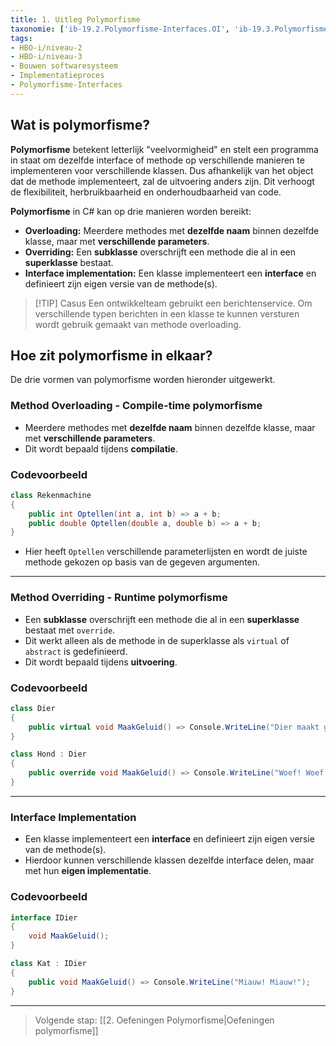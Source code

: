 ```yaml
---
title: 1. Uitleg Polymorfisme
taxonomie: ['ib-19.2.Polymorfisme-Interfaces.OI', 'ib-19.3.Polymorfisme-Interfaces.OI']
tags:
- HBO-i/niveau-2
- HBO-i/niveau-3
- Bouwen softwaresysteem
- Implementatieproces
- Polymorfisme-Interfaces
---
```


## Wat is polymorfisme?
**Polymorfisme** betekent letterlijk "veelvormigheid" en stelt een programma in staat om dezelfde interface of methode op verschillende manieren te implementeren voor verschillende klassen. Dus afhankelijk van het object dat de methode implementeert, zal de uitvoering anders zijn. Dit verhoogt de flexibiliteit, herbruikbaarheid en onderhoudbaarheid van code. 

**Polymorfisme** in C# kan op drie manieren worden bereikt:  
- **Overloading:** Meerdere methodes met **dezelfde naam** binnen dezelfde klasse, maar met **verschillende parameters**.  
- **Overriding:** Een **subklasse** overschrijft een methode die al in een **superklasse** bestaat.
- **Interface implementation:** Een klasse implementeert een **interface** en definieert zijn eigen versie van de methode(s).  

> [!TIP] Casus
> Een ontwikkelteam gebruikt een berichtenservice. Om verschillende typen berichten in een klasse te kunnen versturen wordt gebruik gemaakt van methode overloading.

## Hoe zit polymorfisme in elkaar?
De drie vormen van polymorfisme worden hieronder uitgewerkt.

### Method Overloading - Compile-time polymorfisme
   - Meerdere methodes met **dezelfde naam** binnen dezelfde klasse, maar met **verschillende parameters**.  
   - Dit wordt bepaald tijdens **compilatie**.  

### Codevoorbeeld  
   ```csharp
   class Rekenmachine
   {
       public int Optellen(int a, int b) => a + b;
       public double Optellen(double a, double b) => a + b;
   }
   ```
   - Hier heeft `Optellen` verschillende parameterlijsten en wordt de juiste methode gekozen op basis van de gegeven argumenten.  

---

### Method Overriding - Runtime polymorfisme 
   - Een **subklasse** overschrijft een methode die al in een **superklasse** bestaat met `override`.  
   - Dit werkt alleen als de methode in de superklasse als `virtual` of `abstract` is gedefinieerd.  
   - Dit wordt bepaald tijdens **uitvoering**.  

### Codevoorbeeld 
   ```csharp
   class Dier
   {
       public virtual void MaakGeluid() => Console.WriteLine("Dier maakt geluid");
   }

   class Hond : Dier
   {
       public override void MaakGeluid() => Console.WriteLine("Woef! Woef!");
   }
   ```

---

### Interface Implementation
   - Een klasse implementeert een **interface** en definieert zijn eigen versie van de methode(s).  
   - Hierdoor kunnen verschillende klassen dezelfde interface delen, maar met hun **eigen implementatie**.  

### Codevoorbeeld
   ```csharp
   interface IDier
   {
       void MaakGeluid();
   }

   class Kat : IDier
   {
       public void MaakGeluid() => Console.WriteLine("Miauw! Miauw!");
   }
   ```

---

> Volgende stap: [[2. Oefeningen Polymorfisme|Oefeningen polymorfisme]]
